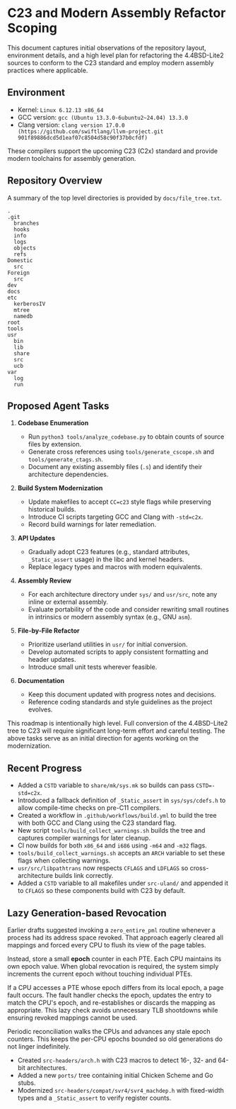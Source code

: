 # C23 and Modern Assembly Refactor Scoping

This document captures initial observations of the repository layout, environment details, and a high level plan for refactoring the 4.4BSD-Lite2 sources to conform to the C23 standard and employ modern assembly practices where applicable.

## Environment

- Kernel: `Linux 6.12.13 x86_64`
- GCC version: `gcc (Ubuntu 13.3.0-6ubuntu2~24.04) 13.3.0`
- Clang version: `clang version 17.0.0 (https://github.com/swiftlang/llvm-project.git 901f89886dcd5d1eaf07c8504d58c90f37b0cfdf)`

These compilers support the upcoming C23 (C2x) standard and provide modern toolchains for assembly generation.

## Repository Overview

A summary of the top level directories is provided by `docs/file_tree.txt`.

```
.
.git
  branches
  hooks
  info
  logs
  objects
  refs
Domestic
  src
Foreign
  src
dev
docs
etc
  kerberosIV
  mtree
  namedb
root
tools
usr
  bin
  lib
  share
  src
  ucb
var
  log
  run
```

## Proposed Agent Tasks

1. **Codebase Enumeration**
   - Run `python3 tools/analyze_codebase.py` to obtain counts of source files by extension.
   - Generate cross references using `tools/generate_cscope.sh` and `tools/generate_ctags.sh`.
   - Document any existing assembly files (`.s`) and identify their architecture dependencies.

2. **Build System Modernization**
   - Update makefiles to accept `CC=c23` style flags while preserving historical builds.
   - Introduce CI scripts targeting GCC and Clang with `-std=c2x`.
   - Record build warnings for later remediation.

3. **API Updates**
   - Gradually adopt C23 features (e.g., standard attributes, `_Static_assert` usage) in the libc and kernel headers.
   - Replace legacy types and macros with modern equivalents.

4. **Assembly Review**
   - For each architecture directory under `sys/` and `usr/src`, note any inline or external assembly.
   - Evaluate portability of the code and consider rewriting small routines in intrinsics or modern assembly syntax (e.g., GNU `asm`).

5. **File-by-File Refactor**
   - Prioritize userland utilities in `usr/` for initial conversion.
   - Develop automated scripts to apply consistent formatting and header updates.
   - Introduce small unit tests wherever feasible.

6. **Documentation**
   - Keep this document updated with progress notes and decisions.
   - Reference coding standards and style guidelines as the project evolves.

This roadmap is intentionally high level. Full conversion of the 4.4BSD-Lite2 tree to C23 will require significant long-term effort and careful testing. The above tasks serve as an initial direction for agents working on the modernization.

## Recent Progress

- Added a `CSTD` variable to `share/mk/sys.mk` so builds can pass `CSTD=-std=c2x`.
- Introduced a fallback definition of `_Static_assert` in `sys/sys/cdefs.h` to
  allow compile-time checks on pre-C11 compilers.
- Created a workflow in `.github/workflows/build.yml` to build the tree with
  both GCC and Clang using the C23 standard flag.
- New script `tools/build_collect_warnings.sh` builds the tree and captures
  compiler warnings for later cleanup.
- CI now builds for both `x86_64` and `i686` using `-m64` and `-m32` flags.
- `tools/build_collect_warnings.sh` accepts an `ARCH` variable to set these
  flags when collecting warnings.
- `usr/src/libpathtrans` now respects `CFLAGS` and `LDFLAGS` so cross-
  architecture builds link correctly.
- Added a `CSTD` variable to all makefiles under `src-uland/` and
  appended it to `CFLAGS` so these components build with C23 by default.

## Lazy Generation-based Revocation

Earlier drafts suggested invoking a `zero_entire_pml` routine whenever a
process had its address space revoked.  That approach eagerly cleared
all mappings and forced every CPU to flush its view of the page tables.

Instead, store a small **epoch** counter in each PTE.  Each CPU maintains
its own epoch value.  When global revocation is required, the system
simply increments the current epoch without touching individual PTEs.

If a CPU accesses a PTE whose epoch differs from its local epoch, a page
fault occurs.  The fault handler checks the epoch, updates the entry to
match the CPU's epoch, and re-establishes or discards the mapping as
appropriate.  This lazy check avoids unnecessary TLB shootdowns while
ensuring revoked mappings cannot be used.

Periodic reconciliation walks the CPUs and advances any stale epoch
counters.  This keeps the per-CPU epochs bounded so old generations do
not linger indefinitely.

- Created `src-headers/arch.h` with C23 macros to detect 16-, 32- and 64-bit
  architectures.
- Added a new `ports/` tree containing initial Chicken Scheme and Go stubs.
- Modernized `src-headers/compat/svr4/svr4_machdep.h` with fixed-width types and
  a `_Static_assert` to verify register counts.
